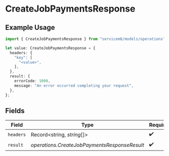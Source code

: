# CreateJobPaymentsResponse

## Example Usage

```typescript
import { CreateJobPaymentsResponse } from "servicem8/models/operations";

let value: CreateJobPaymentsResponse = {
  headers: {
    "key": [
      "<value>",
    ],
  },
  result: {
    errorCode: 1000,
    message: "An error occurred completing your request",
  },
};
```

## Fields

| Field                                        | Type                                         | Required                                     | Description                                  |
| -------------------------------------------- | -------------------------------------------- | -------------------------------------------- | -------------------------------------------- |
| `headers`                                    | Record<string, *string*[]>                   | :heavy_check_mark:                           | N/A                                          |
| `result`                                     | *operations.CreateJobPaymentsResponseResult* | :heavy_check_mark:                           | N/A                                          |